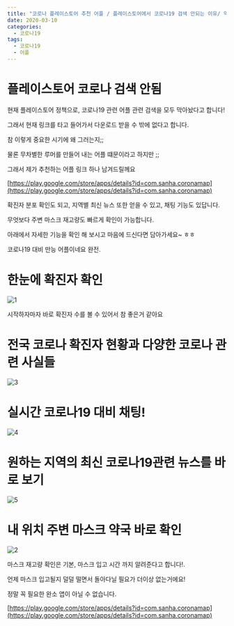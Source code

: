 ```yaml
---
title: "코로나 플레이스토어 추천 어플 / 플레이스토어에서 코로나19 검색 안되는 이유/ 약국 마스크 재고량, 입고시간 알려주는 어"
date: 2020-03-10
categories: 
  - 코로나19
tags: 
  - 코로나19
  - 어플
---
```

# 플레이스토어 코로나 검색 안됨 
 현재 플레이스토어 정책으로, 코로나19 관련 어플 관련 검색을 모두 막아놨다고 합니다!
 
 그래서 현재 링크를 타고 들어가서 다운로드 받을 수 밖에 없다고 합니다. 
 
 참 이렇게 중요한 시기에 왜 그러는지;;
 
 물론 무차별한 루머를 만들어 내는 어플 떄문이라고 하지만 ;;
 
 그래서 제가 추천하는 어플 링크 하나 남겨드릴께요
 
 [https://play.google.com/store/apps/details?id=com.sanha.coronamap](https://play.google.com/store/apps/details?id=com.sanha.coronamap)
 
 확진자 분포 확인도 되고, 지역별 최신 뉴스 또한 얻을 수 있고, 채팅 기능도 있답니다.
 
 무엇보다 주변 마스크 재고량도 빠르게 확인이 가능합니다. 
 
 아래에서 자세한 기능을 확인 해 보시고 마음에 드신다면 담아가세요~ ㅎㅎ
 
 코로나19 대비 만능 어플이네요 완전.
 
# 한눈에 확진자 확인
![1](https://user-images.githubusercontent.com/36880919/76506949-535e2080-648f-11ea-9c03-a49a74dc2fb7.png)

시작하자마자 바로 확진자 수를 볼 수 있어서 참 좋은거 같아요 

# 전국 코로나 확진자 현황과 다양한 코로나 관련 사실들
![3](https://user-images.githubusercontent.com/36880919/76506943-50fbc680-648f-11ea-89dc-05dec3c57e64.png)
 
 
# 실시간 코로나19 대비 채팅!
![4](https://user-images.githubusercontent.com/36880919/76506945-522cf380-648f-11ea-80b3-dbb9f801b43e.png)

# 원하는 지역의 최신 코로나19관련 뉴스를 바로 보기
![5](https://user-images.githubusercontent.com/36880919/76506946-52c58a00-648f-11ea-9c8a-2daaf5cd7d08.png)

# 내 위치 주변 마스크 약국 바로 확인
![2](https://user-images.githubusercontent.com/36880919/76506950-535e2080-648f-11ea-89e3-aeb50731774a.png)

마스크 재고량 확인은 기본, 마스크 입고 시간 까지 알려준다고 합니다!. 

언제 마스크 입고될지 덜덜 떨면서 돌아다닐 필요가 더이상 없는거에요!

정말 꼭 필요한 완소 앱이 아닐 수 없습니다.



 [https://play.google.com/store/apps/details?id=com.sanha.coronamap](https://play.google.com/store/apps/details?id=com.sanha.coronamap)

